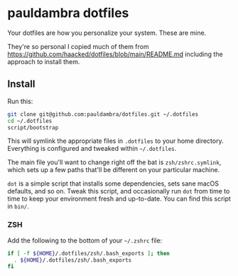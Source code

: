 # pauldambra dotfiles

Your dotfiles are how you personalize your system. These are mine.

They're so personal I copied much of them from https://github.com/haacked/dotfiles/blob/main/README.md including the approach to install them.

## Install

Run this:

```sh
git clone git@github.com:pauldambra/dotfiles.git ~/.dotfiles
cd ~/.dotfiles
script/bootstrap
```

This will symlink the appropriate files in `.dotfiles` to your home directory.
Everything is configured and tweaked within `~/.dotfiles`.

The main file you'll want to change right off the bat is `zsh/zshrc.symlink`,
which sets up a few paths that'll be different on your particular machine.

`dot` is a simple script that installs some dependencies, sets sane macOS
defaults, and so on. Tweak this script, and occasionally run `dot` from
time to time to keep your environment fresh and up-to-date. You can find
this script in `bin/`.

### ZSH

Add the following to the bottom of your `~/.zshrc` file:

```bash
if [ -f ${HOME}/.dotfiles/zsh/.bash_exports ]; then
  . ${HOME}/.dotfiles/zsh/.bash_exports
fi
```
